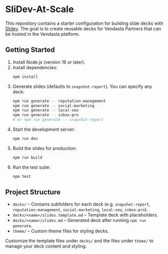 # SliDev-At-Scale

This repository contains a starter configuration for building slide decks with [Slidev](https://sli.dev). The goal is to create reusable decks for Vendasta Partners that can be hosted in the Vendasta platform.

## Getting Started

1. Install Node.js (version 16 or later).
2. Install dependencies:
   ```bash
   npm install
   ```
3. Generate slides (defaults to `snapshot-report`). You can specify any deck:
   ```bash
   npm run generate -- reputation-management
   npm run generate -- social-marketing
   npm run generate -- local-seo
   npm run generate -- inbox-pro
   # or npm run generate -- snapshot-report
   ```
4. Start the development server:
   ```bash
   npm run dev
   ```
5. Build the slides for production:
   ```bash
   npm run build
   ```
6. Run the test suite:
   ```bash
   npm test
   ```

## Project Structure

- `decks/` – Contains subfolders for each deck (e.g. `snapshot-report`,
  `reputation-management`, `social-marketing`, `local-seo`, `inbox-pro`).
- `decks/<name>/slides.template.md` – Template deck with placeholders.
- `decks/<name>/slides.md` – Generated deck after running `npm run generate`.
- `theme/` – Custom theme files for styling decks.

Customize the template files under `decks/` and the files under `theme/` to manage your deck content and styling.
